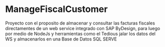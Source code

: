 # ManageFiscalCustomer
Proyecto con el proposito de almacenar y consultar las facturas fiscales directamentes de un web service integrado 
con SAP ByDesign, para luego por medio de NodeJs y herramientas como el Tedious jalar los datos del WS y 
almacenarlos en una Base de Datos SQL SERVE
